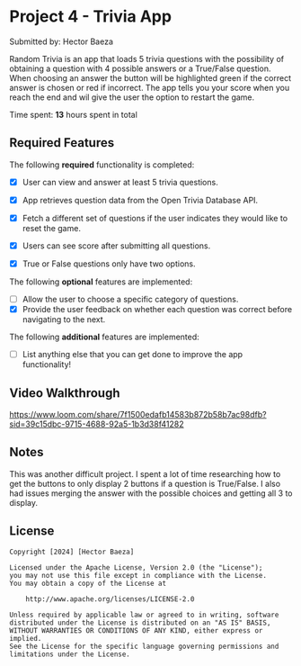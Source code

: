 # Project 4 - Trivia App

Submitted by: Hector Baeza

Random Trivia is an app that loads 5 trivia questions with the possibility of obtaining a question with 4 possible answers or a True/False question.
When choosing an answer the button will be highlighted green if the correct answer is chosen or red if incorrect.
The app tells you your score when you reach the end and wil give the user the option to restart the game.

Time spent: **13** hours spent in total

## Required Features

The following **required** functionality is completed:

- [X] User can view and answer at least 5 trivia questions.
- [X] App retrieves question data from the Open Trivia Database API.
- [X] Fetch a different set of questions if the user indicates they would like to reset the game.
- [X] Users can see score after submitting all questions.
- [X] True or False questions only have two options.


The following **optional** features are implemented:

  
- [ ] Allow the user to choose a specific category of questions.
- [X] Provide the user feedback on whether each question was correct before navigating to the next.

The following **additional** features are implemented:

- [ ] List anything else that you can get done to improve the app functionality!

## Video Walkthrough

https://www.loom.com/share/7f1500edafb14583b872b58b7ac98dfb?sid=39c15dbc-9715-4688-92a5-1b3d38f41282

## Notes

This was another difficult project. I spent a lot of time researching how to get the buttons to only display 2 buttons if a question is True/False.
I also had issues merging the answer with the possible choices and getting all 3 to display.

## License

    Copyright [2024] [Hector Baeza]

    Licensed under the Apache License, Version 2.0 (the "License");
    you may not use this file except in compliance with the License.
    You may obtain a copy of the License at

        http://www.apache.org/licenses/LICENSE-2.0

    Unless required by applicable law or agreed to in writing, software
    distributed under the License is distributed on an "AS IS" BASIS,
    WITHOUT WARRANTIES OR CONDITIONS OF ANY KIND, either express or implied.
    See the License for the specific language governing permissions and
    limitations under the License.
